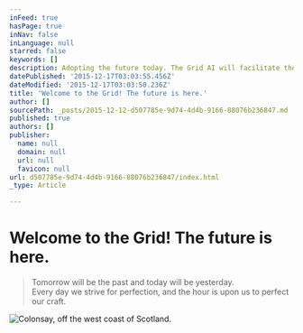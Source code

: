 ```yaml
---
inFeed: true
hasPage: true
inNav: false
inLanguage: null
starred: false
keywords: []
description: Adopting the future today. The Grid AI will facilitate the design and allow more time to elaborate.
datePublished: '2015-12-17T03:03:55.456Z'
dateModified: '2015-12-17T03:03:50.236Z'
title: 'Welcome to the Grid! The future is here.'
author: []
sourcePath: _posts/2015-12-12-d507785e-9d74-4d4b-9166-88076b236847.md
published: true
authors: []
publisher:
  name: null
  domain: null
  url: null
  favicon: null
url: d507785e-9d74-4d4b-9166-88076b236847/index.html
_type: Article

---
```

# Welcome to the Grid! The future is here.

> Tomorrow will be the past and today will be yesterday.  
> Every day we strive for perfection, and the hour is upon us to perfect our craft.
> 
> 

![Colonsay, off the west coast of Scotland.](https://the-grid-user-content.s3-us-west-2.amazonaws.com/d283c299-cce8-4c37-b492-549bfb45777c.jpg)